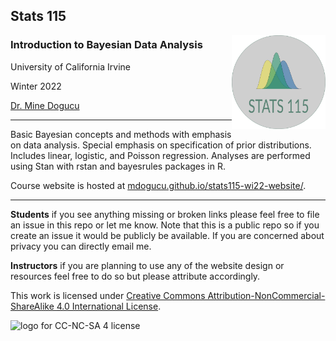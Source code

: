 ## Stats 115 
<img src="img/stats-115-logo.png" alt="Stats 115 logo" width="150" align = "right"/>


  
### Introduction to Bayesian Data Analysis 
University of California Irvine 

Winter 2022

[Dr. Mine Dogucu](https://minedogucu.com)  

<hr>

Basic Bayesian concepts and methods with emphasis on data analysis. Special emphasis on specification of prior distributions. Includes linear, logistic, and Poisson regression. Analyses are performed using Stan with rstan and bayesrules packages in R. 

Course website is hosted at [mdogucu.github.io/stats115-wi22-website/](https://mdogucu.github.io/stats115-wi22-website/).

<hr>

**Students** if you see anything missing or broken links please feel free to file an issue in this repo or let me know. Note that this is a public repo so if you create an issue it would be publicly be available. If you are concerned about privacy you can directly email me.

**Instructors** if you are planning to use any of the website design or resources feel free to do so but please attribute accordingly. 

This work is licensed under [Creative Commons Attribution-NonCommercial-ShareAlike 4.0 International License](http://creativecommons.org/licenses/by-nc-sa/4.0/).

<img src="https://i.creativecommons.org/l/by-nc-sa/4.0/88x31.png" alt="logo for CC-NC-SA 4 license"/>

